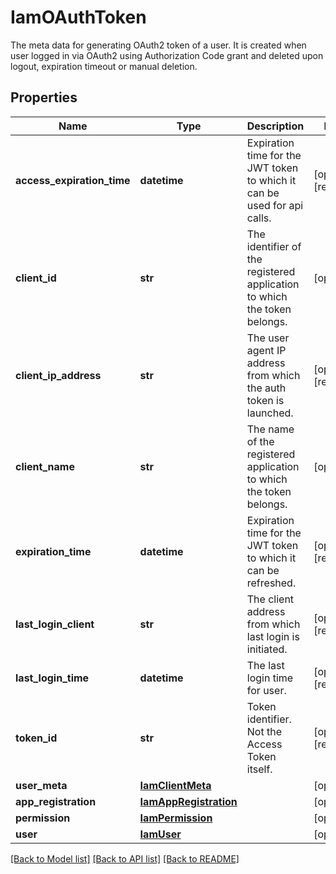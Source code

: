 # IamOAuthToken

The meta data for generating OAuth2 token of a user. It is created when user logged in via OAuth2 using Authorization Code grant and deleted upon logout, expiration timeout or manual deletion. 
## Properties
Name | Type | Description | Notes
------------ | ------------- | ------------- | -------------
**access_expiration_time** | **datetime** | Expiration time for the JWT token to which it can be used for api calls.   | [optional] [readonly] 
**client_id** | **str** | The identifier of the registered application to which the token belongs.   | [optional] 
**client_ip_address** | **str** | The user agent IP address from which the auth token is launched.   | [optional] [readonly] 
**client_name** | **str** | The name of the registered application to which the token belongs.   | [optional] 
**expiration_time** | **datetime** | Expiration time for the JWT token to which it can be refreshed.   | [optional] [readonly] 
**last_login_client** | **str** | The client address from which last login is initiated.   | [optional] [readonly] 
**last_login_time** | **datetime** | The last login time for user.   | [optional] [readonly] 
**token_id** | **str** | Token identifier. Not the Access Token itself.    | [optional] [readonly] 
**user_meta** | [**IamClientMeta**](IamClientMeta.md) |  | [optional] 
**app_registration** | [**IamAppRegistration**](.md) |  | [optional] 
**permission** | [**IamPermission**](.md) |  | [optional] 
**user** | [**IamUser**](.md) |  | [optional] 

[[Back to Model list]](../README.md#documentation-for-models) [[Back to API list]](../README.md#documentation-for-api-endpoints) [[Back to README]](../README.md)


